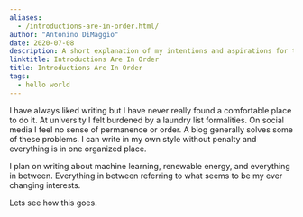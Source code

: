 ```yaml
---
aliases:
  - /introductions-are-in-order.html/
author: "Antonino DiMaggio"
date: 2020-07-08
description: A short explanation of my intentions and aspirations for this blog.
linktitle: Introductions Are In Order
title: Introductions Are In Order
tags:
  - hello world
---
```


I have always liked writing but I have never really found a comfortable place to do it. At university I felt burdened by a laundry list formalities. On social media I feel no sense of permanence or order. A blog generally solves some of these problems. I can write in my own style without penalty and everything is in one organized place.

I plan on writing about machine learning, renewable energy, and everything in between. Everything in between referring to what seems to be my ever changing interests.

Lets see how this goes.
